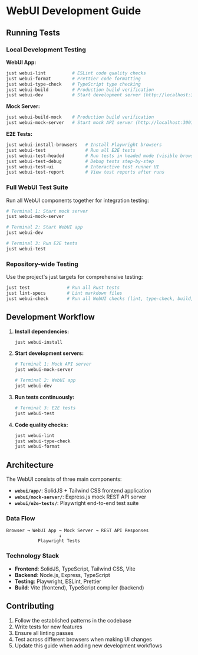 # WebUI Development Guide

## Running Tests

### Local Development Testing

**WebUI App:**

```bash
just webui-lint          # ESLint code quality checks
just webui-format        # Prettier code formatting
just webui-type-check    # TypeScript type checking
just webui-build         # Production build verification
just webui-dev           # Start development server (http://localhost:3000)
```

**Mock Server:**

```bash
just webui-build-mock    # Production build verification
just webui-mock-server   # Start mock API server (http://localhost:3001)
```

**E2E Tests:**

```bash
just webui-install-browsers   # Install Playwright browsers
just webui-test               # Run all E2E tests
just webui-test-headed        # Run tests in headed mode (visible browser)
just webui-test-debug         # Debug tests step-by-step
just webui-test-ui            # Interactive test runner UI
just webui-test-report        # View test reports after runs
```

### Full WebUI Test Suite

Run all WebUI components together for integration testing:

```bash
# Terminal 1: Start mock server
just webui-mock-server

# Terminal 2: Start WebUI app
just webui-dev

# Terminal 3: Run E2E tests
just webui-test
```

### Repository-wide Testing

Use the project's just targets for comprehensive testing:

```bash
just test              # Run all Rust tests
just lint-specs        # Lint markdown files
just webui-check       # Run all WebUI checks (lint, type-check, build, test)
```

## Development Workflow

1. **Install dependencies:**

   ```bash
   just webui-install
   ```

2. **Start development servers:**

   ```bash
   # Terminal 1: Mock API server
   just webui-mock-server

   # Terminal 2: WebUI app
   just webui-dev
   ```

3. **Run tests continuously:**

   ```bash
   # Terminal 3: E2E tests
   just webui-test
   ```

4. **Code quality checks:**
   ```bash
   just webui-lint
   just webui-type-check
   just webui-format
   ```

## Architecture

The WebUI consists of three main components:

- **`webui/app/`**: SolidJS + Tailwind CSS frontend application
- **`webui/mock-server/`**: Express.js mock REST API server
- **`webui/e2e-tests/`**: Playwright end-to-end test suite

### Data Flow

```
Browser → WebUI App → Mock Server → REST API Responses
                    ↓
            Playwright Tests
```

### Technology Stack

- **Frontend**: SolidJS, TypeScript, Tailwind CSS, Vite
- **Backend**: Node.js, Express, TypeScript
- **Testing**: Playwright, ESLint, Prettier
- **Build**: Vite (frontend), TypeScript compiler (backend)

## Contributing

1. Follow the established patterns in the codebase
2. Write tests for new features
3. Ensure all linting passes
4. Test across different browsers when making UI changes
5. Update this guide when adding new development workflows
